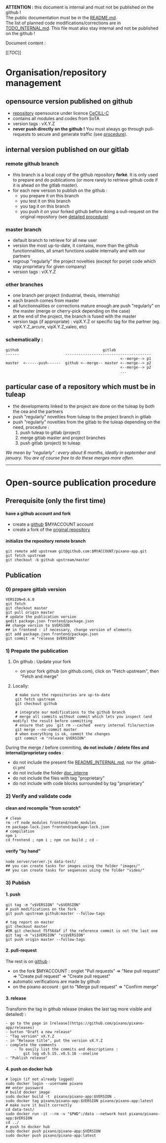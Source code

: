 **ATTENTION :** this document is internal and must not be published on the github !  
The public documentation must be in the [README.md](./README.md).  
The list of planned code modifications/corrections are in [TODO_INTERNAL.md](./TODO_INTERNAL.md). This file must also stay internal and not be published on the github !

Document content :

[[_TOC_]]

# Organisation/repository management
## opensource version published on github
- [repository](https://github.com/pixano/pixano-app) opensource under licence [CeCILL-C](./LICENSE.txt)
- contains all modules and codes from SoTA
- version tags : vX.Y.Z
- **never push directly on the github !** You must always go through pull-requests to secure and generate traffic (see [procedure](#procedure-de-publication)).

## internal version published on our gitlab
### remote github branch
- this branch is a local copy of the github repository **forké**. It is only used to prepare and do publications (or more rarely to retrieve github code if it is ahead  on the gitlab master).
- for each new version to publish on the github :
	- you prepare it on this branch
	- you test it on this branch
	- you tag it on this branch
	- you push it on your forked github before doing a oull-request on the original repository (see [detailed procedure](#procedure-de-publication))
### master branch
- default branch to retrieve for all new user
- version the most up-to-date, it contains, more than the github functionnalities, all smart functions usable internally and with our partners
- regroup "regularly" the project novelties (except for porjet code which stay proprietary for given company)
- version tags : viX.Y.Z
### other branches
- one branch per project (industrial, thesis, internship)
- each branch comes from master
- all functionnalities or corrections mature enough are push "regularly" on the master (merge or cherry-pick depending on the case)
- at the end of the project, the branch is fused with the master
- version tags (if appropriate) : vipX.Y.Z or specific tag for the partner (eg. vipX.Y.Z_arcure, vipX.Y.Z_valeo, etc)

### schematically :
```
github                                      gitlab  
------                     ---------------------------------------  
                                                    <--merge--> p1  
master  <------push------  github <--merge-- master <--merge--> p2  
                                                    <--merge--> p2  
                                                    ...  
```

## particular case of a repository which must be in tuleap
- the developments linked to the project are done on the tuleap by both the cea and the partners
- push "regularly" novelties from tuleap to the project branch in gitlab
- push "regularly" novelties from the gitlab to the tuleap depending on the need, procedure :
	1. push tuleap to gitlab (project)
	2. merge gitlab master and project branches
	3. push gitlab (project) to tuleap

*We mean by "regularly" : every about 6 months, ideally in september and january. You are of course free to do these merges more often.*

---------------------

# Open-source publication procedure
## Prerequisite (only the first time)
#### have a github account and fork
- create a [github](https://github.com) $MYACCOUNT account 
- create a fork of the [original repository](https://github.com/pixano/pixano-app)
#### initialize the repository remote branch
	git remote add upstream git@github.com:$MYACCOUNT/pixano-app.git
	git fetch upstream
	git checkout -b github upstream/master


## Publication
### 0) prepare gitlab version
	VERSION=0.6.0
	git fetch
	git checkout master
	git pull origin master
	# update the publication version
	gedit package.json frontend/package.json
	## change version to $VERSION
	## in frontend : if necessary, change version of elements
	git add package.json frontend/package.json
	git commit -m "release $VERSION"
### 1) Prepate the publication
1. On github : Update your fork
	- on your fork github (on github.com), click on "Fetch upstream", then "Fetch and merge"
2. Locally:

		# make sure the repositories are up-to-date
		git fetch upstream
		git checkout github
		
		# integrate our modifications to the github branch
		# merge all commits without commit which lets you inspect (and modify) the result before committing
		# ensure that you `git rm --cached` every internal file/section
		git merge --no-commit master
		# when everything is ok, commit the changes
		git commit -m "release $VERSION"

During the merge / before commiting, **do not include / delete files and internal/proprietary codes** :  

- do not include the present file [README_INTERNAL.md](./README_INTERNAL.md), nor the .gitlab-ci.yml
- do not include the folder [doc_interne](./doc_interne)
- do not include the files with tag "proprietary"
- do not include with code blocks surrounded by tag "proprietary"


### 2) Verify and validate code
#### clean and recompile "from scratch"
	# clean
	rm -rf node_modules frontend/node_modules
	rm package-lock.json frontend/package-lock.json
	# compilation
	npm i
	cd frontend ; npm i ; npm run build ; cd -
#### verify "by hand"
	node server/server.js data-test/
	## you can create tasks for images using the folder "images/"
	## you can create tasks for sequences using the folder "video/"

### 3) Publish
#### 1. push
	git tag -m "v$VERSION" "v$VERSION"
	# push modifications on the fork
	git push upstream github:master --follow-tags
	
	# tag report on master
	git checkout master
	#OR git checkout f5f56daf if the reference commit is not the last one
	git tag -m "vi$VERSION" "vi$VERSION"
	git push origin master --follow-tags
#### 2. pull-request
The rest is on [github](https://github.com) :

- on the fork $MYACCOUNT : onglet "Pull requests" => "New pull request" => "Create pull request" => "Create pull request"
- automatic verifications are made by github
- on the pixano account : got to "Merge pull request" => "Confirm merge"
#### 3. release
Transform the tag in github release (makes the last tag more visible and detailed) :
<!--	DOES NOT WORK (yet)?) because tags are not exported in pull requests-->
<!--	- go to the page [tags](https://github.com/pixano/pixano-elements/tags)-->
<!--	- select the last tag-->
<!--	- "Edit release"-->
<!--	- in "Release title", put the version vX.Y.Z-->
<!--	- "Update release"-->

	- go to the page in [release](https://github.com/pixano/pixano-app/releases)
	- button "Draft a new release"
	- "Tag version" vX.Y.Z
	- in "Release title", put the version vX.Y.Z
	- complete the comments
		- To easily list the commits and descriptions :
			git log v0.5.15..v0.5.16 --oneline
	- "Publish release"

#### 4. push on docker hub
	# login (if not already logged)
	sudo docker login --username pixano
	## enter password
	# build docker image
	sudo docker build -t  pixano/pixano-app:$VERSION .
	sudo docker tag pixano/pixano-app:$VERSION pixano/pixano-app:latest
	# make sure it built correctly
	cd data-test/
	sudo docker run -it --rm -v "$PWD":/data --network host pixano/pixano-app:$VERSION
	cd ../
	# push to docker hub
	sudo docker push pixano/pixano-app:$VERSION
	sudo docker push pixano/pixano-app:latest
	
